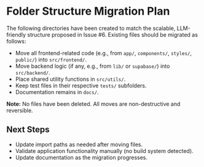 # Folder Structure Migration Plan

The following directories have been created to match the scalable, LLM-friendly structure proposed in Issue #6. Existing files should be migrated as follows:

- Move all frontend-related code (e.g., from `app/`, `components/`, `styles/`, `public/`) into `src/frontend/`.
- Move backend logic (if any, e.g., from `lib/` or `supabase/`) into `src/backend/`.
- Place shared utility functions in `src/utils/`.
- Keep test files in their respective `tests/` subfolders.
- Documentation remains in `docs/`.

**Note:** No files have been deleted. All moves are non-destructive and reversible.

## Next Steps
- Update import paths as needed after moving files.
- Validate application functionality manually (no build system detected).
- Update documentation as the migration progresses.
